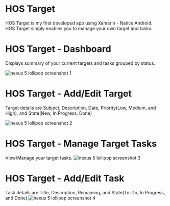 # HOS Target
HOS Target is my first developed app using Xamarin - Native Android.<br/>
HOS Target simply enables you to manage your own target and tasks.<br/>

# HOS Target - Dashboard
Displays summary of your current targets and tasks grouped by status.

![nexus 5 lollipop screenshot 1](https://user-images.githubusercontent.com/20907654/34318472-3be32eec-e7d1-11e7-9930-ffa7d14c74ca.png)

# HOS Target - Add/Edit Target
Target details are Subject, Description, Date, Priority(Low, Medium, and High), and State(New, In Progress, Done)

![nexus 5 lollipop screenshot 2](https://user-images.githubusercontent.com/20907654/34318473-3c060fac-e7d1-11e7-855e-44d94282f5ea.png)

# HOS Target - Manage Target Tasks
View/Manage your target tasks.
![nexus 5 lollipop screenshot 3](https://user-images.githubusercontent.com/20907654/34318474-3c277066-e7d1-11e7-90fd-e468aa421bcb.png)

# HOS Target - Add/Edit Task
Task details are Title, Description, Remaining, and State(To-Do, In Progress, and Done)
![nexus 5 lollipop screenshot 4](https://user-images.githubusercontent.com/20907654/34318475-3c47f958-e7d1-11e7-8985-b796d5820b2c.png)
